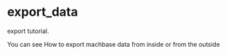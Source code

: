 # export_data

export tutorial.

You can see How to export machbase data from inside or from the outside

